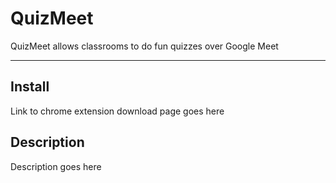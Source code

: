 # QuizMeet

QuizMeet allows classrooms to do fun quizzes over Google Meet

---

## Install

Link to chrome extension download page goes here

## Description

Description goes here

